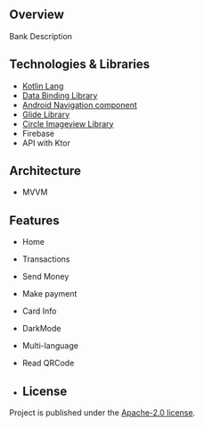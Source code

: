 ## Overview
Bank Description

## Technologies & Libraries
- [Kotlin Lang](https://kotlinlang.org/)
- [Data Binding Library](https://developer.android.com/topic/libraries/data-binding)
- [Android Navigation component](https://developer.android.com/guide/navigation/navigation-getting-started)
- [Glide Library](https://github.com/bumptech/glide)
- [Circle Imageview Library](https://github.com/hdodenhof/CircleImageView)
- Firebase
- API with Ktor

## Architecture
- MVVM

## Features
- Home 
- Transactions 
- Send Money
- Make payment
- Card Info 
- DarkMode
- Multi-language
- Read QRCode

- ## License
Project is published under the [Apache-2.0 license](/LICENSE.md).
